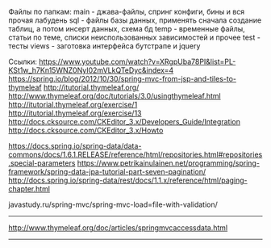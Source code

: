 Файлы по папкам:
main - джава-файлы, спринг конфиги, бины и вся прочая лабудень
sql - файлы базы данных, применять сначала создание таблиц, а потом инсерт данных, схема бд
temp - временные файлы, статьи по теме, списки неиспользованных зависимостей и прочее
test - тесты
views - заготовка интерфейса бутстрапе и jquery


Ссылки:
https://www.youtube.com/watch?v=XRgpUba78PI&list=PL-KSt1w_h7Kn15WNZ0NyI02mVLkQTeDyc&index=4
https://spring.io/blog/2012/10/30/spring-mvc-from-jsp-and-tiles-to-thymeleaf
http://itutorial.thymeleaf.org/
http://www.thymeleaf.org/doc/tutorials/3.0/usingthymeleaf.html
http://itutorial.thymeleaf.org/exercise/1
http://itutorial.thymeleaf.org/exercise/13
http://docs.cksource.com/CKEditor_3.x/Developers_Guide/Integration
http://docs.cksource.com/CKEditor_3.x/Howto

https://docs.spring.io/spring-data/data-commons/docs/1.6.1.RELEASE/reference/html/repositories.html#repositories.special-parameters
https://www.petrikainulainen.net/programming/spring-framework/spring-data-jpa-tutorial-part-seven-pagination/
http://docs.spring.io/spring-data/rest/docs/1.1.x/reference/html/paging-chapter.html

javastudy.ru/spring-mvc/spring-mvc-load=file-with-validation/

******************************
http://www.thymeleaf.org/doc/articles/springmvcaccessdata.html
******************************

